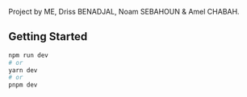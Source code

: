 Project by ME, Driss BENADJAL, Noam SEBAHOUN & Amel CHABAH.

## Getting Started

```bash
npm run dev
# or
yarn dev
# or
pnpm dev

```
